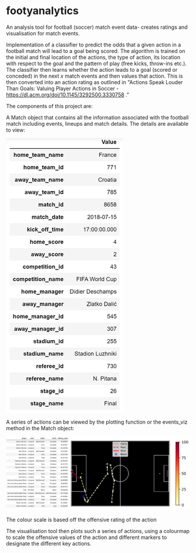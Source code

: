 # footyanalytics
An analysis tool for football (soccer) match event data- creates ratings and visualisation for match events.

Implementation of a classifier to predict the odds that a given action in a football match will lead to a goal being scored. The algorithm is trained on the initial and final location of the actions, the type of action, its location with respect to the goal and the pattern of play (free kicks, throw-ins etc.). The classifier then learns whether the action leads to a goal (scored or conceded) in the next *x* match events and then values that action. This is then converted into an action rating as outlined in "Actions Speak Louder Than Goals: Valuing Player Actions in Soccer - https://dl.acm.org/doi/10.1145/3292500.3330758 ."

The components of this project are:

A Match object that contains all the information associated with the football match including events, lineups and match details. The details are available to view:

![Match Information](matchinfo.png)

A series of actions can be viewed by the plotting function or the events_viz method in the Match object:

![Gerrard's goal against AC Milan in 2005](gerrard.png)

The colour scale is based off the offensive rating of the action

The visualisation tool then plots such a series of actions, using a colourmap to scale the offensive values of the action and different markers to designate the different key actions.


